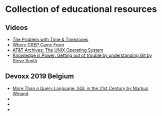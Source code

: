 # Collection of educational resources

## Videos

* [The Problem with Time & Timezones](https://www.youtube.com/watch?v=-5wpm-gesOY)
* [Where GREP Came From](https://www.youtube.com/watch?v=NTfOnGZUZDk)
* [AT&T Archives: The UNIX Operating System](https://www.youtube.com/watch?v=tc4ROCJYbm0)
* [Knowledge is Power: Getting out of trouble by understanding Git by Steve Smith](https://www.youtube.com/watch?v=sevc6668cQ0)

## Devoxx 2019 Belgium

* [More Than a Query Language: SQL in the 21st Century by Markus Winand](https://www.youtube.com/watch?v=MnEDHFOqqno&list=PLRsbF2sD7JVqPgMvdC-bARnJ9bALLIM3Q)
* []()
* []()
* []()
